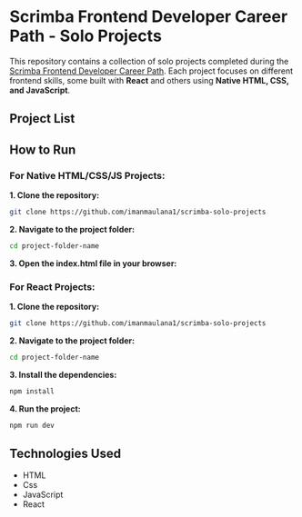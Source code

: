 # Scrimba Frontend Developer Career Path - Solo Projects

This repository contains a collection of solo projects completed during the [Scrimba Frontend Developer Career Path](https://v2.scrimba.com/the-frontend-developer-career-path-c0j). Each project focuses on different frontend skills, some built with **React** and others using **Native HTML, CSS, and JavaScript**.

## Project List

## How to Run

### For Native HTML/CSS/JS Projects:

**1. Clone the repository:**
```bash
git clone https://github.com/imanmaulana1/scrimba-solo-projects
```

**2. Navigate to the project folder:**
```bash
cd project-folder-name
```

**3. Open the index.html file in your browser:**

### For React Projects:

**1. Clone the repository:**
```bash
git clone https://github.com/imanmaulana1/scrimba-solo-projects
```

**2. Navigate to the project folder:**
```bash
cd project-folder-name
```

**3. Install the dependencies:**
```bash
npm install
```

**4. Run the project:**
```bash
npm run dev
```

## Technologies Used

- HTML
- Css
- JavaScript
- React